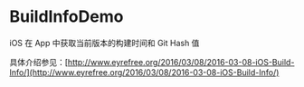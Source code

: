 # BuildInfoDemo

iOS 在 App 中获取当前版本的构建时间和 Git Hash 值

具体介绍参见：[http://www.eyrefree.org/2016/03/08/2016-03-08-iOS-Build-Info/](http://www.eyrefree.org/2016/03/08/2016-03-08-iOS-Build-Info/)
